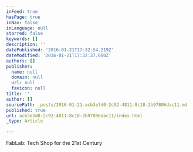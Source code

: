 ```yaml
---
inFeed: true
hasPage: true
inNav: false
inLanguage: null
starred: false
keywords: []
description: ''
datePublished: '2016-01-21T17:32:54.219Z'
dateModified: '2016-01-21T17:32:37.660Z'
authors: []
publisher:
  name: null
  domain: null
  url: null
  favicon: null
title: ''
author: []
sourcePath: _posts/2016-01-21-acb3e3d0-2c92-4811-8c18-2b97806dac11.md
published: true
url: acb3e3d0-2c92-4811-8c18-2b97806dac11/index.html
_type: Article

---
```

FabLab: Tech Shop for the 21st Century